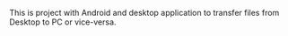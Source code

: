 This is project with Android and desktop application to transfer files from Desktop to PC or vice-versa.
